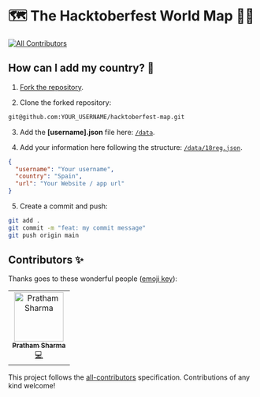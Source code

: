 # 🗺 The Hacktoberfest World Map 🐱‍💻
<!-- ALL-CONTRIBUTORS-BADGE:START - Do not remove or modify this section -->
[![All Contributors](https://img.shields.io/badge/all_contributors-1-orange.svg?style=flat-square)](#contributors-)
<!-- ALL-CONTRIBUTORS-BADGE:END -->

## How can I add my country? 🤔

1. [Fork the repository](https://github.com/18reg/hacktoberfest-map/fork).

2. Clone the forked repository:

```bash
git@github.com:YOUR_USERNAME/hacktoberfest-map.git
```

3. Add the **[username].json** file here: [`/data`](https://github.com/18reg/hacktoberfest-map/tree/main/data).

4. Add your information here following the structure: [`/data/18reg.json`](https://github.com/18reg/hacktoberfest-map/blob/main/data/18reg.json).

```json
{
  "username": "Your username",
  "country": "Spain",
  "url": "Your Website / app url"
}
```

5. Create a commit and push:

```bash
git add .
git commit -m "feat: my commit message"
git push origin main
```

## Contributors ✨

Thanks goes to these wonderful people ([emoji key](https://allcontributors.org/docs/en/emoji-key)):

<!-- ALL-CONTRIBUTORS-LIST:START - Do not remove or modify this section -->
<!-- prettier-ignore-start -->
<!-- markdownlint-disable -->
<table>
  <tbody>
    <tr>
      <td align="center"><a href="https://github.com/pratham4434"><img src="https://avatars.githubusercontent.com/u/91470779?v=4?s=100" width="100px;" alt="Pratham Sharma"/><br /><sub><b>Pratham Sharma</b></sub></a><br /><a href="https://github.com/18reg/hacktoberfest-map/commits?author=pratham4434" title="Code">💻</a></td>
    </tr>
  </tbody>
  <tfoot>
    
  </tfoot>
</table>

<!-- markdownlint-restore -->
<!-- prettier-ignore-end -->

<!-- ALL-CONTRIBUTORS-LIST:END -->

This project follows the [all-contributors](https://github.com/all-contributors/all-contributors) specification. Contributions of any kind welcome!
